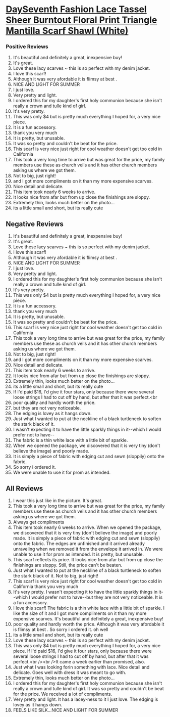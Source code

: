 # [DaySeventh Fashion Lace Tassel Sheer Burntout Floral Print Triangle Mantilla Scarf Shawl (White)](https://products.checkmycream.com/products/DaySeventh-Fashion-Lace-Tassel-Sheer-Burntout-Floral-Print-Triangle-Mantilla-Scarf-Shawl-(White).html)

### Positive Reviews

<ol>
      <li>It&#x27;s beautiful and definitely a great, inexpensive buy!</li>
      <li>It&#x27;s great.</li>
      <li>Love these lacy scarves ~ this is so perfect with my denim jacket.</li>
      <li>I love this scarf!</li>
      <li>Although it was very afordable it is flimsy at best .</li>
      <li>NICE AND LIGHT FOR SUMMER</li>
      <li>I just love.</li>
      <li>Very pretty and light.</li>
      <li>I ordered this for my daughter&#x27;s first holy communion because she isn&#x27;t really a crown and tulle kind of girl.  </li>
      <li>It&#x27;s very pretty.  </li>
      <li>This was only $4 but is pretty much everything I hoped for, a very nice piece.</li>
      <li>It is a fun accessory.</li>
      <li>thank you very much</li>
      <li>It is pretty, but unusable.</li>
      <li>It was so pretty and couldn&#x27;t be beat for the price.  </li>
      <li>This scarf is very nice just right for cool weather doesn&#x27;t get too cold in California</li>
      <li>This took a very long time to arrive but was great for the price, my family members use these as church veils and it has other church members asking us where we got them.</li>
      <li>Not to big, just right!</li>
      <li>and I got more compliments on it than my more expensive scarves.</li>
      <li>Nice detail and delicate.</li>
      <li>This item took nearly 6 weeks to arrive.</li>
      <li>It looks nice from afar but from up close the finishings are sloppy.</li>
      <li>Extremely thin, looks much better on the photo...</li>
      <li>its a little small and short, but its really cute</li>
</ol>


<h2>Negative Reviews</h2>
<ol>
<li> It&#x27;s beautiful and definitely a great, inexpensive buy!</li>
<li> It&#x27;s great.</li>
<li> Love these lacy scarves ~ this is so perfect with my denim jacket.</li>
<li> I love this scarf!</li>
<li> Although it was very afordable it is flimsy at best .</li>
<li> NICE AND LIGHT FOR SUMMER</li>
<li> I just love.</li>
<li> Very pretty and light.</li>
<li> I ordered this for my daughter&#x27;s first holy communion because she isn&#x27;t really a crown and tulle kind of girl.  </li>
<li> It&#x27;s very pretty.  </li>
<li> This was only $4 but is pretty much everything I hoped for, a very nice piece.</li>
<li> It is a fun accessory.</li>
<li> thank you very much</li>
<li> It is pretty, but unusable.</li>
<li> It was so pretty and couldn&#x27;t be beat for the price.  </li>
<li> This scarf is very nice just right for cool weather doesn&#x27;t get too cold in California</li>
<li> This took a very long time to arrive but was great for the price, my family members use these as church veils and it has other church members asking us where we got them.</li>
<li> Not to big, just right!</li>
<li> and I got more compliments on it than my more expensive scarves.</li>
<li> Nice detail and delicate.</li>
<li> This item took nearly 6 weeks to arrive.</li>
<li> It looks nice from afar but from up close the finishings are sloppy.</li>
<li> Extremely thin, looks much better on the photo...</li>
<li> its a little small and short, but its really cute</li>
<li> If I&#x27;d paid $16, I&#x27;d give it four stars, only because there were several loose strings I had to cut off by hand, but after that it was perfect.&lt;br</li>
<li> poor quality and hardly worth the price.</li>
<li> but they are not very noticeable.  </li>
<li> The edging is lovey as it hangs down.</li>
<li> Just what I wanted to put at the neckline of a black turtleneck to soften the stark black of it.  </li>
<li> I wasn&#x27;t expecting it to have the little sparkly things in it--which I would prefer not to have--</li>
<li> The fabric is a thin white lace with a little bit of sparkle.</li>
<li> When we opened the package, we discovered that it is very tiny (don&#x27;t believe the image) and poorly made.</li>
<li> It is simply a piece of fabric with edging cut and sewn (sloppily) onto the fabric.</li>
<li> So sorry i ordered it.</li>
<li> We were unable to use it for prom as intended.</li>
</ol>

<h2>All Reviews</h2>

<ol>
    <li> I wear this just like in the picture. It&#x27;s great.</li>
    <li> This took a very long time to arrive but was great for the price, my family members use these as church veils and it has other church members asking us where we got them.</li>
    <li> Always get compliments</li>
    <li> This item took nearly 6 weeks to arrive. When we opened the package, we discovered that it is very tiny (don&#x27;t believe the image) and poorly made. It is simply a piece of fabric with edging cut and sewn (sloppily) onto the fabric. The edges are unfinished and it arrived already unraveling when we removed it from the envelope it arrived in. We were unable to use it for prom as intended. It is pretty, but unusable.</li>
    <li> This scarf reflects its price. It looks nice from afar but from up close the finishings are sloppy. Still, the price can&#x27;t be beaten.</li>
    <li> Just what I wanted to put at the neckline of a black turtleneck to soften the stark black of it.  Not to big, just right!</li>
    <li> This scarf is very nice just right for cool weather doesn&#x27;t get too cold in California thank you very much</li>
    <li> It&#x27;s very pretty.  I wasn&#x27;t expecting it to have the little sparkly things in it--which I would prefer not to have--but they are not very noticeable.  It is a fun accessory.</li>
    <li> I love this scarf! The fabric is a thin white lace with a little bit of sparkle. I like the size of it and I got more compliments on it than my more expensive scarves. It&#x27;s beautiful and definitely a great, inexpensive buy!</li>
    <li> poor quality and hardly worth the price. Although it was very afordable it is flimsy at best . So sorry i ordered it. oh well</li>
    <li> its a little small and short, but its really cute</li>
    <li> Love these lacy scarves ~ this is so perfect with my denim jacket.</li>
    <li> This was only $4 but is pretty much everything I hoped for, a very nice piece. If I&#x27;d paid $16, I&#x27;d give it four stars, only because there were several loose strings I had to cut off by hand, but after that it was perfect.&lt;br /&gt;&lt;br /&gt;It came a week earlier than promised, also.</li>
    <li> Just what I was looking forin something with lace. Nice detail and delicate. Goes well with dress it was meant to go with.</li>
    <li> Extremely thin, looks much better on the photo...</li>
    <li> I ordered this for my daughter&#x27;s first holy communion because she isn&#x27;t really a crown and tulle kind of girl.  It was so pretty and couldn&#x27;t be beat for the price.  We received a lot of compliments.</li>
    <li> Very pretty and light. It has a lacey-ness to it I just love. The edging is lovey as it hangs down.</li>
    <li> FEELS LIKE SILK...NICE AND LIGHT FOR SUMMER</li>
</ol>




